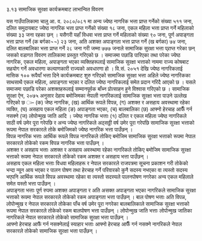 ३.१३ सामाजिक सुरक्षा कार्यक्रमबाट लाभान्वित विवरण

यस गाउँपालिकामा चालु आ. व. २०८०/०८१ मा अन्य ज्येष्ठ नागरिक भत्ता प्राप्त गर्नेको संख्या ५११ जना, दलित समुदायबाट ज्येष्ठ नागरिक भत्ता प्राप्त गर्नेको संख्या १८ जना, एकल महिला भत्ता प्राप्त गर्ने महिलाको संख्या ३३ जना रहका छन् । यसैगरी यहाँ विधवा भत्ता प्राप्त गर्ने महिलाको संख्या ९० जना, पूर्ण अपाङ्गता भत्ता प्राप्त गर्ने (क बर्गका¬¬) २३ जना, अति अशक्त अपाङ्गता भत्ता प्राप्त गर्ने (ख बर्गका) ७४ जना, दलित बालबालिका भत्ता प्राप्त गर्ने २८ जना गरी जम्मा ७७७ जनाले सामाजिक सुरक्षा भत्ता प्र्राप्त गरेका छन् जसको वडागत विवरण तालिकामा प्रस्तुत गरिएको छ । समाजमा पछाडि पारिएका तथा परेका ज्येष्ठ नागरिक, एकल महिला, अपाङ्गता भएका व्यक्तिहरूलाई सामाजिक सुरक्षा भत्ताको नाममा राज्य कोषबाट सहयोग गर्ने अवधारणा कल्याणकारी राज्यको अवधारणा हो । वि.सं. २०५१ देखि ज्येष्ठ नागरिकलाई मासिक १०० रूपैयाँ भत्ता दिने कार्यक्रमबाट शुरु गरिएको सामाजिक सुरक्षा भत्ता अहिले ज्येष्ठ नागरिकका साथसाथै एकल महिला, अपाङ्गता भएका र दलित ज्येष्ठ नागरिकलाई समेत प्रदान गरिदै आएको छ । यसले समाजमा पछाडि परेका अशक्तहरूलाई सम्मानपूर्वक बाँच्न प्रोत्साहन हुने विश्वास गरिएको छ । 
सामाजिक सुरक्षा ऐन, २०७५ अनुसार देहाय बमोजिमका नेपाली नागरिकलाई सामाजिक सुरक्षा भत्ता पाउने उल्लेख गरिएको छ ः– 
(क) जेष्ठ नागरिक, (ख) आर्थिक रूपले विपन्न, (ग) अशक्त र असहाय अवस्थामा रहेका व्यक्ति, (घ) असहाय एकल महिला (ङ) अपाङ्गता भएका, (च) बालबालिका (छ) आफ्नो हेरचाह आफैँ गर्न नसक्ने (ज) लोपोन्मुख जाति आदि । 
ज्येष्ठ नागरिक भत्ताः (१) दलित र एकल महिला ज्येष्ठ नागरिकले साठी वर्ष उमेर पूरा गरेपछि र अन्य ज्येष्ठ नागरिकले अठ्सठ्ठी वर्ष उमेर पूरा गरेपछि सामाजिक सुरक्षा भत्ताको रूपमा नेपाल सरकारले तोके बमोजिमको ज्येष्ठ नागरिक भत्ता पाउँछन् ।      
विपन्न नागरिक भत्ताः आर्थिक रूपले विपन्न नागरिकले तोकिए बमोजिम सामाजिक सुरक्षा भत्ताको रूपमा नेपाल सरकारले तोकेको रकम विपन्न नागरिक भत्ता पाउँछन् ।      
अशक्त र असहाय भत्ताः अशक्त र असहाय अवस्थामा रहेका नागरिकले तोकिए बमोजिम सामाजिक सुरक्षा भत्ताको रूपमा नेपाल सरकारले तोकेको रकम अशक्त र असहाय भत्ता पाउँछन् ।   
असहाय एकल महिला भत्ताः विधवा महिलाहरू र नेपाल सरकारले राजपत्रमा सूचना प्रकाशन गरी तोकेको भन्दा न्यून आय भएका र पालन पोषण तथा हेरचाह गर्ने परिवारको कुनै सदस्य नभएका वा त्यस्तो सदस्य भएपनि आर्थिक रूपले विपन्न अवस्थामा रहेका वा त्यस्तो सदस्यले पालनपोषण नगरेका अन्य एकल महिलाले समेत यस्तो भत्ता पाउँछन् ।    
अपाङ्गता भत्ताः पूर्ण रुपमा अशक्त अपाङ्गता र अति असक्त अपाङ्गता भएका नागरिकले सामाजिक सुरक्षा भत्ताको रूपमा नेपाल सरकारले तोकेको रकम अपाङ्गता भत्ता पाउँछन् । 
बाल पोषण भत्ताः अति विपन्न, लोपोन्मुख र नेपाल सरकारले तोकेका पाँच वर्ष उमेर पूरा नगरेका बालबालिकाले सामाजिक सुरक्षा भत्ताको रूपमा नेपाल सरकारले तोकेको रकम बालपोषण भत्ता पाउँछन् ।
लोपोन्मुख जाति भत्ताः लोपोन्मुख जातिका नागरिकले नेपाल सरकारले तोकेको सामाजिक सुरक्षा भत्ता पाउँछन् ।  
आफ्नो हेरचाह आफैं गर्न नसक्नेलाई स्याहार भत्ताः आफ्नो हेरचाह आफैँ गर्न नसक्ने नागरिकले नेपाल सरकारले तोकेको सामाजिक सुरक्षा भत्ता पाउँछन् ।
